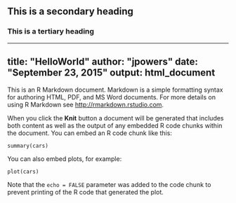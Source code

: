 ## This is a secondary heading
### This is a tertiary heading
---
title: "HelloWorld"
author: "jpowers"
date: "September 23, 2015"
output: html_document
---

This is an R Markdown document. Markdown is a simple formatting syntax for authoring HTML, PDF, and MS Word documents. For more details on using R Markdown see <http://rmarkdown.rstudio.com>.

When you click the **Knit** button a document will be generated that includes both content as well as the output of any embedded R code chunks within the document. You can embed an R code chunk like this:

```{r}
summary(cars)
```

You can also embed plots, for example:

```{r, echo=FALSE}
plot(cars)
```

Note that the `echo = FALSE` parameter was added to the code chunk to prevent printing of the R code that generated the plot.
